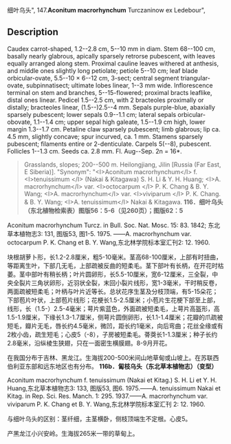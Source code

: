 细叶乌头",
147.**Aconitum macrorhynchum** Turczaninow ex Ledebour",

## Description
Caudex carrot-shaped, 1.2--2.8 cm, 5--10 mm in diam. Stem 68--100 cm, basally nearly glabrous, apically sparsely retrorse pubescent, with leaves equally arranged along stem. Proximal cauline leaves withered at anthesis, and middle ones slightly long petiolate; petiole 5--10 cm; leaf blade orbicular-ovate, 5.5--10 × 6--12 cm, 3-sect; central segment triangular-ovate, subpinnatisect; ultimate lobes linear, 1--3 mm wide. Inflorescence terminal on stem and branches, 5--15-flowered; proximal bracts leaflike, distal ones linear. Pedicel 1.5--2.5 cm, with 2 bracteoles proximally or distally; bracteoles linear, (1.5--)2.5--4 mm. Sepals purple-blue, abaxially sparsely pubescent; lower sepals 0.9--1.1 cm; lateral sepals orbicular-obovate, 1.1--1.4 cm; upper sepal high galeate, 1.5--1.9 cm high, lower margin 1.3--1.7 cm. Petaline claw sparsely pubescent; limb glabrous; lip ca. 4.5 mm, slightly concave; spur incurved, ca. 1 mm. Stamens sparsely pubescent; filaments entire or 2-denticulate. Carpels 5(--8), pubescent. Follicles 1--1.3 cm. Seeds ca. 2.8 mm. Fl. Aug--Sep. 2n = 16*.

> Grasslands, slopes; 200--500 m. Heilongjiang, Jilin [Russia (Far East, E Siberia)].
  "Synonym": "&lt;I&gt;Aconitum macrorhynchum&lt;/I&gt; f. &lt;I&gt;tenuissimum &lt;/I&gt; (Nakai &amp; Kitagawa) S. H. Li &amp; Y. H. Huang; &lt;I&gt;A. macrorhynchum&lt;/I&gt; var. &lt;I&gt;octocarpum &lt;/I&gt; P. K. Chang &amp; B. Y. Wang; &lt;I&gt;A. macrorhynchum&lt;/I&gt; var. &lt;I&gt;viviparum &lt;/I&gt; P. K. Chang. &amp; B. Y. Wang; &lt;I&gt;A. tenuissimum&lt;/I&gt; Nakai &amp; Kitagawa.
**116．细叶乌头（东北植物检索表）图版56：5-6（见260页）；图版62：5**

Aconitum macrorhynchum Turcz. in Bull. Soc. Nat. Mosc. 15: 83. 1842; 东北草本植物志3: 131, 图版53, 图1-5. 1975. ——A. macrorhynchum var. octocarpum P. K. Chang et B. Y. Wang,东北林学院标本室汇刊2: 12. 1960.

块根胡萝卜形，长1.2-2.8厘米，粗5-10毫米。茎高68-100厘米，上部有时扭曲，等距离生叶，下部几无毛，上部疏被反曲的短柔毛。茎下部叶有长柄，在开花时枯萎。茎中部叶有稍长柄；叶片圆卵形，长5.5-10厘米，宽6-12厘米，三全裂，中央全裂片三角状卵形，近羽状全裂，末回小裂片线形，宽1-3毫米，干时稍反卷，两面疏被短柔毛；叶柄与叶片近等长。总状花序生茎及分枝顶端，有5-15朵花；下部苞片叶状，上部苞片线形；花梗长1.5-2.5厘米；小苞片生花梗下部至上部，线形，长（1.5-）2.5-4毫米；萼片紫蓝色，外面疏被短柔毛，上萼片高盔形，高1.5-1.9厘米，下缘长1.3-1.7厘米，侧萼片圆倒卵形，长1.1-1.4厘米；花瓣的爪疏被短毛，瓣片无毛，唇长约4.5毫米，微凹，距长约1毫米，向后弯曲；花丝全缘或有2枚小齿，疏生短毛；心皮5（-8），子房被短柔毛。蓇葖长1-1.3厘米；种子长约2.8毫米，沿纵棱生狭翅，只在一面密生横膜翅。8-9月开花。

在我国分布于吉林、黑龙江。生海拔200-500米间山地草甸或山坡上。在苏联西伯利亚东部和远东地区也有分布。
**116b．匐枝乌头（东北草本植物志）（变型）**

Aconitum macrorhynchum f. tenuissimum (Nakai et Kitag.) S. H. Li et Y. H. Huang,东北草本植物志3: 133, 图版53, 图6. 1975.——A. tenuissimum Nakai et Kitag. in Rep. Sci. Res. Manch. 1: 295. 1937.——A. macrorhynchum var. viviparum P. K. Chang et B. Y. Wang,东北林学院标本室汇刊 2: 12. 1960.

与细叶乌头的区别：茎纤细，主茎横卧，侧枝顶端生不定根。心皮5。

产黑龙江小兴安岭。生海拔265米一带的草甸上。
